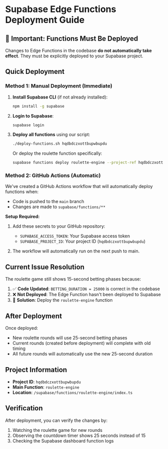 # Supabase Edge Functions Deployment Guide

## 🚨 Important: Functions Must Be Deployed

Changes to Edge Functions in the codebase **do not automatically take effect**. They must be explicitly deployed to your Supabase project.

## Quick Deployment

### Method 1: Manual Deployment (Immediate)

1. **Install Supabase CLI** (if not already installed):
   ```bash
   npm install -g supabase
   ```

2. **Login to Supabase**:
   ```bash
   supabase login
   ```

3. **Deploy all functions** using our script:
   ```bash
   ./deploy-functions.sh hqdbdczxottbupwbupdu
   ```
   
   Or deploy the roulette function specifically:
   ```bash
   supabase functions deploy roulette-engine --project-ref hqdbdczxottbupwbupdu
   ```

### Method 2: GitHub Actions (Automatic)

We've created a GitHub Actions workflow that will automatically deploy functions when:
- Code is pushed to the `main` branch
- Changes are made to `supabase/functions/**`

**Setup Required:**
1. Add these secrets to your GitHub repository:
   - `SUPABASE_ACCESS_TOKEN`: Your Supabase access token
   - `SUPABASE_PROJECT_ID`: Your project ID (`hqdbdczxottbupwbupdu`)

2. The workflow will automatically run on the next push to main.

## Current Issue Resolution

The roulette game still shows 15-second betting phases because:

1. ✅ **Code Updated**: `BETTING_DURATION = 25000` is correct in the codebase
2. ❌ **Not Deployed**: The Edge Function hasn't been deployed to Supabase
3. 🎯 **Solution**: Deploy the `roulette-engine` function

## After Deployment

Once deployed:
- New roulette rounds will use 25-second betting phases
- Current rounds (created before deployment) will complete with old timing
- All future rounds will automatically use the new 25-second duration

## Project Information

- **Project ID**: `hqdbdczxottbupwbupdu`
- **Main Function**: `roulette-engine`
- **Location**: `/supabase/functions/roulette-engine/index.ts`

## Verification

After deployment, you can verify the changes by:
1. Watching the roulette game for new rounds
2. Observing the countdown timer shows 25 seconds instead of 15
3. Checking the Supabase dashboard function logs